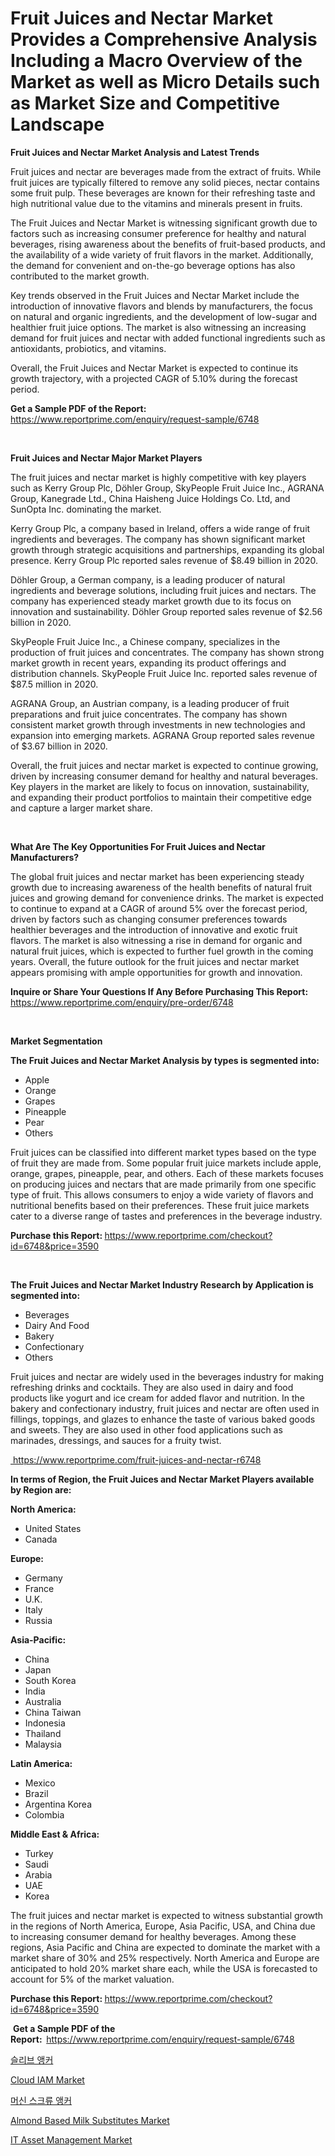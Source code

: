 <p><h1>Fruit Juices and Nectar Market Provides a Comprehensive Analysis Including a Macro Overview of the Market as well as Micro Details such as Market Size and Competitive Landscape</h1></p><p><strong>Fruit Juices and Nectar Market Analysis and Latest Trends</strong></p>
<p><p>Fruit juices and nectar are beverages made from the extract of fruits. While fruit juices are typically filtered to remove any solid pieces, nectar contains some fruit pulp. These beverages are known for their refreshing taste and high nutritional value due to the vitamins and minerals present in fruits.</p><p>The Fruit Juices and Nectar Market is witnessing significant growth due to factors such as increasing consumer preference for healthy and natural beverages, rising awareness about the benefits of fruit-based products, and the availability of a wide variety of fruit flavors in the market. Additionally, the demand for convenient and on-the-go beverage options has also contributed to the market growth.</p><p>Key trends observed in the Fruit Juices and Nectar Market include the introduction of innovative flavors and blends by manufacturers, the focus on natural and organic ingredients, and the development of low-sugar and healthier fruit juice options. The market is also witnessing an increasing demand for fruit juices and nectar with added functional ingredients such as antioxidants, probiotics, and vitamins.</p><p>Overall, the Fruit Juices and Nectar Market is expected to continue its growth trajectory, with a projected CAGR of 5.10% during the forecast period.</p></p>
<p><strong>Get a Sample PDF of the Report:&nbsp;</strong> <a href="https://www.reportprime.com/enquiry/request-sample/6748">https://www.reportprime.com/enquiry/request-sample/6748</a></p>
<p>&nbsp;</p>
<p><strong>Fruit Juices and Nectar Major Market Players</strong></p>
<p><p>The fruit juices and nectar market is highly competitive with key players such as Kerry Group Plc, Döhler Group, SkyPeople Fruit Juice Inc., AGRANA Group, Kanegrade Ltd., China Haisheng Juice Holdings Co. Ltd, and SunOpta Inc. dominating the market.</p><p>Kerry Group Plc, a company based in Ireland, offers a wide range of fruit ingredients and beverages. The company has shown significant market growth through strategic acquisitions and partnerships, expanding its global presence. Kerry Group Plc reported sales revenue of $8.49 billion in 2020.</p><p>Döhler Group, a German company, is a leading producer of natural ingredients and beverage solutions, including fruit juices and nectars. The company has experienced steady market growth due to its focus on innovation and sustainability. Döhler Group reported sales revenue of $2.56 billion in 2020.</p><p>SkyPeople Fruit Juice Inc., a Chinese company, specializes in the production of fruit juices and concentrates. The company has shown strong market growth in recent years, expanding its product offerings and distribution channels. SkyPeople Fruit Juice Inc. reported sales revenue of $87.5 million in 2020.</p><p>AGRANA Group, an Austrian company, is a leading producer of fruit preparations and fruit juice concentrates. The company has shown consistent market growth through investments in new technologies and expansion into emerging markets. AGRANA Group reported sales revenue of $3.67 billion in 2020.</p><p>Overall, the fruit juices and nectar market is expected to continue growing, driven by increasing consumer demand for healthy and natural beverages. Key players in the market are likely to focus on innovation, sustainability, and expanding their product portfolios to maintain their competitive edge and capture a larger market share.</p></p>
<p>&nbsp;</p>
<p><strong>What Are The Key Opportunities For Fruit Juices and Nectar Manufacturers?</strong></p>
<p><p>The global fruit juices and nectar market has been experiencing steady growth due to increasing awareness of the health benefits of natural fruit juices and growing demand for convenience drinks. The market is expected to continue to expand at a CAGR of around 5% over the forecast period, driven by factors such as changing consumer preferences towards healthier beverages and the introduction of innovative and exotic fruit flavors. The market is also witnessing a rise in demand for organic and natural fruit juices, which is expected to further fuel growth in the coming years. Overall, the future outlook for the fruit juices and nectar market appears promising with ample opportunities for growth and innovation.</p></p>
<p><strong>Inquire or Share Your Questions If Any Before Purchasing This Report:</strong> <a href="https://www.reportprime.com/enquiry/pre-order/6748">https://www.reportprime.com/enquiry/pre-order/6748</a></p>
<p>&nbsp;</p>
<p><strong>Market Segmentation</strong></p>
<p><strong>The Fruit Juices and Nectar Market Analysis by types is segmented into:</strong></p>
<p><ul><li>Apple</li><li>Orange</li><li>Grapes</li><li>Pineapple</li><li>Pear</li><li>Others</li></ul></p>
<p><p>Fruit juices can be classified into different market types based on the type of fruit they are made from. Some popular fruit juice markets include apple, orange, grapes, pineapple, pear, and others. Each of these markets focuses on producing juices and nectars that are made primarily from one specific type of fruit. This allows consumers to enjoy a wide variety of flavors and nutritional benefits based on their preferences. These fruit juice markets cater to a diverse range of tastes and preferences in the beverage industry.</p></p>
<p><strong>Purchase this Report:&nbsp;</strong><a href="https://www.reportprime.com/checkout?id=6748&price=3590">https://www.reportprime.com/checkout?id=6748&price=3590</a></p>
<p>&nbsp;</p>
<p><strong>The Fruit Juices and Nectar Market Industry Research by Application is segmented into:</strong></p>
<p><ul><li>Beverages</li><li>Dairy And Food</li><li>Bakery</li><li>Confectionary</li><li>Others</li></ul></p>
<p><p>Fruit juices and nectar are widely used in the beverages industry for making refreshing drinks and cocktails. They are also used in dairy and food products like yogurt and ice cream for added flavor and nutrition. In the bakery and confectionary industry, fruit juices and nectar are often used in fillings, toppings, and glazes to enhance the taste of various baked goods and sweets. They are also used in other food applications such as marinades, dressings, and sauces for a fruity twist.</p></p>
<p><a href="https://www.reportprime.com/fruit-juices-and-nectar-r6748">&nbsp;https://www.reportprime.com/fruit-juices-and-nectar-r6748</a></p>
<p><strong>In terms of Region, the Fruit Juices and Nectar Market Players available by Region are:</strong></p>
<p>
    <p> <strong> North America: </strong>
        <ul>
            <li>United States</li>
            <li>Canada</li>
        </ul>
        </p> 
    <p> <strong> Europe: </strong>
        <ul>
            <li>Germany</li>
            <li>France</li>
            <li>U.K.</li>
            <li>Italy</li>
            <li>Russia</li>
        </ul>
        </p> 
    <p> <strong> Asia-Pacific: </strong>
        <ul>
            <li>China</li>
            <li>Japan</li>
            <li>South Korea</li>
            <li>India</li>
            <li>Australia</li>
            <li>China Taiwan</li>
            <li>Indonesia</li>
            <li>Thailand</li>
            <li>Malaysia</li>
        </ul>
        </p> 
    <p> <strong> Latin America: </strong>
        <ul>
            <li>Mexico</li>
            <li>Brazil</li>
            <li>Argentina Korea</li>
            <li>Colombia</li>
        </ul>
        </p> 
    <p> <strong> Middle East & Africa: </strong>
        <ul>
            <li>Turkey</li>
            <li>Saudi</li>
            <li>Arabia</li>
            <li>UAE</li>
            <li>Korea</li>
        </ul>
    </p>
    </p>
<p><p>The fruit juices and nectar market is expected to witness substantial growth in the regions of North America, Europe, Asia Pacific, USA, and China due to increasing consumer demand for healthy beverages. Among these regions, Asia Pacific and China are expected to dominate the market with a market share of 30% and 25% respectively. North America and Europe are anticipated to hold 20% market share each, while the USA is forecasted to account for 5% of the market valuation.</p></p>
<p><strong>Purchase this Report: </strong><a href="https://www.reportprime.com/checkout?id=6748&price=3590">https://www.reportprime.com/checkout?id=6748&price=3590</a></p>
<p>&nbsp;<strong>Get a Sample PDF of the Report:&nbsp;&nbsp;</strong><a href="https://www.reportprime.com/enquiry/request-sample/6748">https://www.reportprime.com/enquiry/request-sample/6748</a></p>
<p><strong></strong></p>
<p><p><a href="https://medium.com/@xiomaraborjasd54/%EC%86%8C%EB%A7%A4-%EC%95%B5%EC%BB%A4-%EC%8B%9C%EC%9E%A5-%EA%B7%9C%EB%AA%A8-%EC%84%B1%EC%9E%A5-%EB%8F%99%ED%96%A5-%ED%86%B5%EA%B3%84-%EB%B0%8F-%EC%98%88%EC%B8%A1-2024-2031-c40ab3010bf4">슬리브 앵커</a></p><p><a href="https://issuu.com/reportprime-2/docs/cloud-iam-market-size-2030.pptx">Cloud IAM Market</a></p><p><a href="https://medium.com/@xiomaraborjasd54/2024%EB%85%84%EB%B6%80%ED%84%B0-2031%EB%85%84%EA%B9%8C%EC%A7%80%EC%9D%98-%EA%B8%B0%EA%B3%84-%EB%82%98%EC%82%AC-%EC%95%B5%EC%BB%A4-%EC%8B%9C%EC%9E%A5-%EC%A0%84%EB%A7%9D-%EB%B0%8F-%EC%98%88%EC%B8%A1-7ae271b25afa">머신 스크류 앵커</a></p><p><a href="https://github.com/Krish2023na/Market-Research-Report-List-5/blob/main/almond-based-milk-substitutes-market.md">Almond Based Milk Substitutes Market</a></p><p><a href="https://issuu.com/reportprime-2/docs/it-asset-management-market-size-2030.pptx">IT Asset Management Market</a></p></p>